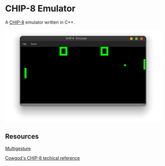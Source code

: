 
# CHIP-8 Emulator

A [CHIP-8](https://en.wikipedia.org/wiki/CHIP-8) emulator written in C++.

<p align="center"><img src="docs/images/emulator_screen.png"/></p>

## Resources
[Multigesture](https://multigesture.net/articles/how-to-write-an-emulator-chip-8-interpreter/)

[Cowgod's CHIP-8 techical reference](http://devernay.free.fr/hacks/chip8/C8TECH10.HTM)
